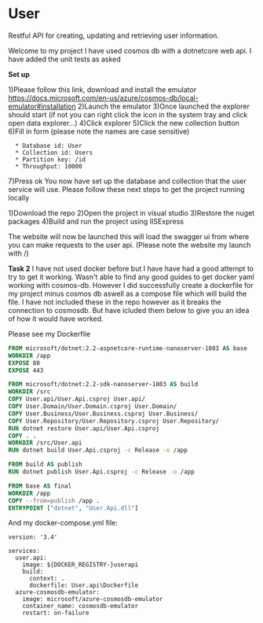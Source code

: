 # User
Restful API for creating, updating and retrieving user information. 

Welcome to my project I have used cosmos db with a dotnetcore web api.
I have added the unit tests as asked

**Set up**

1)Please follow this link, download and install the emulator
https://docs.microsoft.com/en-us/azure/cosmos-db/local-emulator#installation
2)Launch the emulator
3)Once launched the explorer should start (if not you can right click the icon in the system tray and click open data explorer...)
4)Click explorer
5)Click the new collection button
6)Fill in form (please note the names are case sensitive)
```
  * Database id: User
  * Collection id: Users
  * Partition key: /id
  * Throughput: 10000
```
7)Press ok
You now have set up the database and collection that the user service will use.
Please follow these next steps to get the project running locally

1)Download the repo
2)Open the project in visual studio
3)Restore the nuget packages
4)Build and run the project using IISExpress

The website will now be launched this will load the swagger ui from where you can make requests to the user api.
(Please note the website my launch with /)

**Task 2**
I have not used docker before but I have have had a good attempt to try to get it working.
Wasn't able to find any good guides to get docker yaml working with cosmos-db.
However I did successfully create a dockerfile for my project minus cosmos db aswell as a compose file which will build the file.
I have not included these in the repo however as it breaks the connection to cosmosdb.
But have icluded them below to give you an idea of how it would have worked.

Please see my Dockerfile
``` dockerfile
FROM microsoft/dotnet:2.2-aspnetcore-runtime-nanoserver-1803 AS base
WORKDIR /app
EXPOSE 80
EXPOSE 443

FROM microsoft/dotnet:2.2-sdk-nanoserver-1803 AS build
WORKDIR /src
COPY User.api/User.Api.csproj User.api/
COPY User.Domain/User.Domain.csproj User.Domain/
COPY User.Business/User.Business.csproj User.Business/
COPY User.Repository/User.Repository.csproj User.Repository/
RUN dotnet restore User.api/User.Api.csproj
COPY . .
WORKDIR /src/User.api
RUN dotnet build User.Api.csproj -c Release -o /app

FROM build AS publish
RUN dotnet publish User.Api.csproj -c Release -o /app

FROM base AS final
WORKDIR /app
COPY --from=publish /app .
ENTRYPOINT ["dotnet", "User.Api.dll"]
```
And my docker-compose.yml file:
```
version: '3.4'

services:
  user.api:
    image: ${DOCKER_REGISTRY-}userapi
    build:
      context: .
      dockerfile: User.api\Dockerfile
  azure-cosmosdb-emulator:
    image: microsoft/azure-cosmosdb-emulator
    container_name: cosmosdb-emulator
    restart: on-failure    
```
